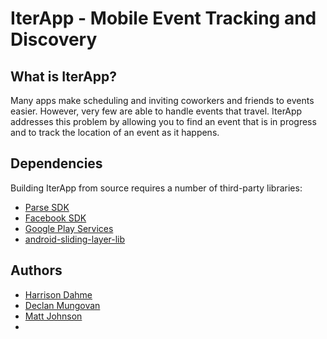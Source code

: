 # IterApp - Mobile Event Tracking and Discovery

## What is IterApp?
Many apps make scheduling and inviting coworkers and friends to events easier.
However, very few are able to handle events that travel. IterApp addresses this
problem by allowing you to find an event that is in progress and to track the
location of an event as it happens.

## Dependencies
Building IterApp from source requires a number of third-party libraries:

* [Parse SDK](https://www.parse.com/docs/android_guide)
* [Facebook SDK](https://developers.facebook.com/docs/android/)
* [Google Play Services](http://developer.android.com/google/play-services/setup.html)
* [android-sliding-layer-lib](https://github.com/6wunderkinder/android-sliding-layer-lib)

## Authors
* [Harrison Dahme](http://www.github.com/hdahme)
* [Declan Mungovan](http://www.github.com/mungovan)
* [Matt Johnson](http://www.github.com/mattyjams)
* 


